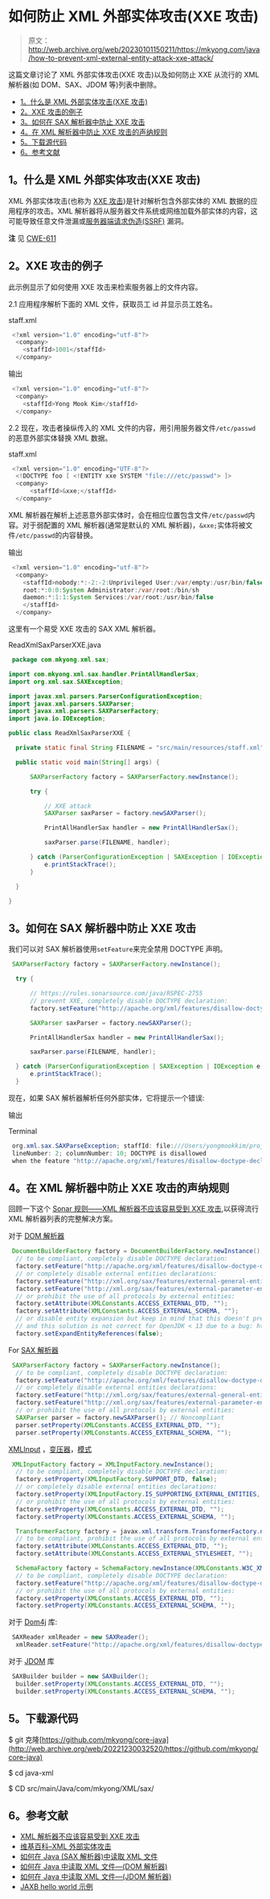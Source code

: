 # 如何防止 XML 外部实体攻击(XXE 攻击)

> 原文：<http://web.archive.org/web/20230101150211/https://mkyong.com/java/how-to-prevent-xml-external-entity-attack-xxe-attack/>

这篇文章讨论了 XML 外部实体攻击(XXE 攻击)以及如何防止 XXE 从流行的 XML 解析器(如 DOM、SAX、JDOM 等)列表中删除。

*   [1。什么是 XML 外部实体攻击(XXE 攻击)](#what-is-xml-external-entity-attack-xxe-attack)
*   [2。XXE 攻击的例子](#xxe-attack-example)
*   [3。如何在 SAX 解析器中防止 XXE 攻击](#how-to-prevent-xxe-attack-in-sax-parser)
*   [4。在 XML 解析器中防止 XXE 攻击的声纳规则](#sonar-rule-to-prevent-xxe-attack-in-xml-parser)
*   [5。下载源代码](#download-source-code)
*   [6。参考文献](#references)

## 1。什么是 XML 外部实体攻击(XXE 攻击)

XML 外部实体攻击(也称为 [XXE 攻击](http://web.archive.org/web/20221230032520/https://en.wikipedia.org/wiki/XML_external_entity_attack))是针对解析包含外部实体的 XML 数据的应用程序的攻击。XML 解析器将从服务器文件系统或网络加载外部实体的内容，这可能导致任意文件泄漏或[服务器端请求伪造(SSRF)](http://web.archive.org/web/20221230032520/https://en.wikipedia.org/wiki/Server-side_request_forgery) 漏洞。

**注**
见 [CWE-611](http://web.archive.org/web/20221230032520/https://cwe.mitre.org/data/definitions/611.html)

## 2。XXE 攻击的例子

此示例显示了如何使用 XXE 攻击来检索服务器上的文件内容。

2.1 应用程序解析下面的 XML 文件，获取员工 id 并显示员工姓名。

staff.xml

```java
 <?xml version="1.0" encoding="utf-8"?>
  <company>
    <staffId>1001</staffId>
  </company> 
```

输出

```java
 <?xml version="1.0" encoding="utf-8"?>
  <company>
    <staffId>Yong Mook Kim</staffId>
  </company> 
```

2.2 现在，攻击者操纵传入的 XML 文件的内容，用引用服务器文件`/etc/passwd`的恶意外部实体替换 XML 数据。

staff.xml

```java
 <?xml version="1.0" encoding="UTF-8"?>
  <!DOCTYPE foo [ <!ENTITY xxe SYSTEM "file:///etc/passwd"> ]>
  <company>
      <staffId>&xxe;</staffId>
  </company> 
```

XML 解析器在解析上述恶意外部实体时，会在相应位置包含文件`/etc/passwd`内容。对于弱配置的 XML 解析器(通常是默认的 XML 解析器)，`&xxe;`实体将被文件`/etc/passwd`的内容替换。

输出

```java
 <?xml version="1.0" encoding="utf-8"?>
  <company>
    <staffId>nobody:*:-2:-2:Unprivileged User:/var/empty:/usr/bin/false
    root:*:0:0:System Administrator:/var/root:/bin/sh
    daemon:*:1:1:System Services:/var/root:/usr/bin/false
    </staffId>
  </company> 
```

这里有一个易受 XXE 攻击的 SAX XML 解析器。

ReadXmlSaxParserXXE.java

```java
 package com.mkyong.xml.sax;

import com.mkyong.xml.sax.handler.PrintAllHandlerSax;
import org.xml.sax.SAXException;

import javax.xml.parsers.ParserConfigurationException;
import javax.xml.parsers.SAXParser;
import javax.xml.parsers.SAXParserFactory;
import java.io.IOException;

public class ReadXmlSaxParserXXE {

  private static final String FILENAME = "src/main/resources/staff.xml";

  public static void main(String[] args) {

      SAXParserFactory factory = SAXParserFactory.newInstance();

      try {

          // XXE attack
          SAXParser saxParser = factory.newSAXParser();

          PrintAllHandlerSax handler = new PrintAllHandlerSax();

          saxParser.parse(FILENAME, handler);

      } catch (ParserConfigurationException | SAXException | IOException e) {
          e.printStackTrace();
      }

  }

} 
```

## 3。如何在 SAX 解析器中防止 XXE 攻击

我们可以对 SAX 解析器使用`setFeature`来完全禁用 DOCTYPE 声明。

```java
 SAXParserFactory factory = SAXParserFactory.newInstance();

  try {

      // https://rules.sonarsource.com/java/RSPEC-2755
      // prevent XXE, completely disable DOCTYPE declaration:
      factory.setFeature("http://apache.org/xml/features/disallow-doctype-decl", true);

      SAXParser saxParser = factory.newSAXParser();

      PrintAllHandlerSax handler = new PrintAllHandlerSax();

      saxParser.parse(FILENAME, handler);

  } catch (ParserConfigurationException | SAXException | IOException e) {
      e.printStackTrace();
  } 
```

现在，如果 SAX 解析器解析任何外部实体，它将提示一个错误:

输出

Terminal

```java
 org.xml.sax.SAXParseException; staffId: file:///Users/yongmookkim/projects/core-java/java-xml/src/main/resources/staff-xxe.xml;
 lineNumber: 2; columnNumber: 10; DOCTYPE is disallowed
 when the feature "http://apache.org/xml/features/disallow-doctype-decl" set to true. 
```

## 4。在 XML 解析器中防止 XXE 攻击的声纳规则

回顾一下这个 [Sonar 规则——XML 解析器不应该容易受到 XXE 攻击](http://web.archive.org/web/20221230032520/https://rules.sonarsource.com/java/RSPEC-2755),以获得流行 XML 解析器列表的完整解决方案。

对于 [DOM 解析器](http://web.archive.org/web/20221230032520/https://docs.oracle.com/en/java/javase/17/docs/api/java.xml/javax/xml/parsers/DocumentBuilderFactory.html)

```java
 DocumentBuilderFactory factory = DocumentBuilderFactory.newInstance();
  // to be compliant, completely disable DOCTYPE declaration:
  factory.setFeature("http://apache.org/xml/features/disallow-doctype-decl", true);
  // or completely disable external entities declarations:
  factory.setFeature("http://xml.org/sax/features/external-general-entities", false);
  factory.setFeature("http://xml.org/sax/features/external-parameter-entities", false);
  // or prohibit the use of all protocols by external entities:
  factory.setAttribute(XMLConstants.ACCESS_EXTERNAL_DTD, "");
  factory.setAttribute(XMLConstants.ACCESS_EXTERNAL_SCHEMA, "");
  // or disable entity expansion but keep in mind that this doesn't prevent fetching external entities
  // and this solution is not correct for OpenJDK < 13 due to a bug: https://bugs.openjdk.java.net/browse/JDK-8206132
  factory.setExpandEntityReferences(false); 
```

For [SAX 解析器](http://web.archive.org/web/20221230032520/https://docs.oracle.com/en/java/javase/17/docs/api/java.xml/javax/xml/parsers/SAXParserFactory.html)

```java
 SAXParserFactory factory = SAXParserFactory.newInstance();
  // to be compliant, completely disable DOCTYPE declaration:
  factory.setFeature("http://apache.org/xml/features/disallow-doctype-decl", true);
  // or completely disable external entities declarations:
  factory.setFeature("http://xml.org/sax/features/external-general-entities", false);
  factory.setFeature("http://xml.org/sax/features/external-parameter-entities", false);
  // or prohibit the use of all protocols by external entities:
  SAXParser parser = factory.newSAXParser(); // Noncompliant
  parser.setProperty(XMLConstants.ACCESS_EXTERNAL_DTD, "");
  parser.setProperty(XMLConstants.ACCESS_EXTERNAL_SCHEMA, ""); 
```

[XMLInput](http://web.archive.org/web/20221230032520/https://docs.oracle.com/en/java/javase/17/docs/api/java.xml/javax/xml/stream/XMLInputFactory.html) ，[变压器](http://web.archive.org/web/20221230032520/https://docs.oracle.com/en/java/javase/17/docs/api/java.xml/javax/xml/transform/TransformerFactory.html)，[模式](http://web.archive.org/web/20221230032520/https://docs.oracle.com/en/java/javase/17/docs/api/java.xml/javax/xml/validation/SchemaFactory.html)

```java
 XMLInputFactory factory = XMLInputFactory.newInstance();
  // to be compliant, completely disable DOCTYPE declaration:
  factory.setProperty(XMLInputFactory.SUPPORT_DTD, false);
  // or completely disable external entities declarations:
  factory.setProperty(XMLInputFactory.IS_SUPPORTING_EXTERNAL_ENTITIES, Boolean.FALSE);
  // or prohibit the use of all protocols by external entities:
  factory.setProperty(XMLConstants.ACCESS_EXTERNAL_DTD, "");
  factory.setProperty(XMLConstants.ACCESS_EXTERNAL_SCHEMA, "");

  TransformerFactory factory = javax.xml.transform.TransformerFactory.newInstance();
  // to be compliant, prohibit the use of all protocols by external entities:
  factory.setAttribute(XMLConstants.ACCESS_EXTERNAL_DTD, "");
  factory.setAttribute(XMLConstants.ACCESS_EXTERNAL_STYLESHEET, "");

  SchemaFactory factory = SchemaFactory.newInstance(XMLConstants.W3C_XML_SCHEMA_NS_URI);
  // to be compliant, completely disable DOCTYPE declaration:
  factory.setFeature("http://apache.org/xml/features/disallow-doctype-decl", true);
  // or prohibit the use of all protocols by external entities:
  factory.setProperty(XMLConstants.ACCESS_EXTERNAL_DTD, "");
  factory.setProperty(XMLConstants.ACCESS_EXTERNAL_SCHEMA, ""); 
```

对于 [Dom4j](http://web.archive.org/web/20221230032520/https://dom4j.github.io/) 库:

```java
 SAXReader xmlReader = new SAXReader();
  xmlReader.setFeature("http://apache.org/xml/features/disallow-doctype-decl", true); 
```

对于 [JDOM](http://web.archive.org/web/20221230032520/http://www.jdom.org/) 库

```java
 SAXBuilder builder = new SAXBuilder();
  builder.setProperty(XMLConstants.ACCESS_EXTERNAL_DTD, "");
  builder.setProperty(XMLConstants.ACCESS_EXTERNAL_SCHEMA, ""); 
```

## 5。下载源代码

$ git 克隆[https://github.com/mkyong/core-java](http://web.archive.org/web/20221230032520/https://github.com/mkyong/core-java)

$ cd java-xml

$ CD src/main/Java/com/mkyong/XML/sax/

## 6。参考文献

*   [XML 解析器不应该容易受到 XXE 攻击](http://web.archive.org/web/20221230032520/https://rules.sonarsource.com/java/RSPEC-2755)
*   [维基百科–XML 外部实体攻击](http://web.archive.org/web/20221230032520/https://en.wikipedia.org/wiki/XML_external_entity_attack)
*   [如何在 Java (SAX 解析器)中读取 XML 文件](http://web.archive.org/web/20221230032520/https://mkyong.com/java/how-to-read-xml-file-in-java-sax-parser/)
*   [如何在 Java 中读取 XML 文件—(DOM 解析器)](http://web.archive.org/web/20221230032520/https://mkyong.com/java/how-to-read-xml-file-in-java-dom-parser/)
*   [如何在 Java 中读取 XML 文件—(JDOM 解析器)](http://web.archive.org/web/20221230032520/https://mkyong.com/java/how-to-read-xml-file-in-java-jdom-example/)
*   [JAXB hello world 示例](http://web.archive.org/web/20221230032520/https://mkyong.com/java/jaxb-hello-world-example/)

<input type="hidden" id="mkyong-current-postId" value="17153">